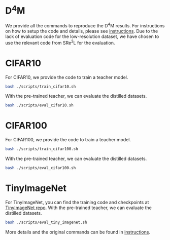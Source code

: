 # D$^4$M

We provide all the commands to reproduce the D$^4$M results. For instructions on how to setup the code and details, please see [instructions](instructions.md). Due to the lack of evaluation code for the low-resolution dataset, we have chosen to use the relevant code from SRe$^2$L for the evaluation.

# CIFAR10
For CIFAR10, we provide the code to train a teacher model.
``````bash
bash ./scripts/train_cifar10.sh
``````
With the pre-trained teacher, we can evaluate the distilled datasets.
``````bash
bash ./scripts/eval_cifar10.sh
``````
# CIFAR100
For CIFAR100, we provide the code to train a teacher model.
``````bash
bash ./scripts/train_cifar100.sh
``````
With the pre-trained teacher, we can evaluate the distilled datasets.
``````bash
bash ./scripts/eval_cifar100.sh
``````
# TinyImageNet
For TinyImageNet, you can find the training code and checkpoints at [TinyImageNet repo](https://github.com/zeyuanyin/tiny-imagenet). With the pre-trained teacher, we can evaluate the distilled datasets.
``````bash
bash ./scripts/eval_tiny_imagenet.sh
``````

More details and the original commands can be found in [instructions](instructions.md).


